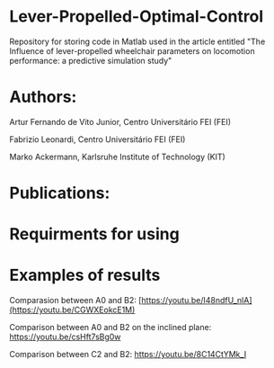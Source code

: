 # Lever-Propelled-Optimal-Control

Repository for storing code in Matlab used in the article entitled "The Influence of lever-propelled wheelchair parameters on locomotion performance: a predictive simulation study"

# Authors:

Artur Fernando de Vito Junior, Centro Universitário FEI (FEI)

Fabrizio Leonardi, Centro Universitário FEI (FEI)

Marko Ackermann, Karlsruhe Institute of Technology (KIT)

# Publications:




# Requirments for using



# Examples of results

Comparasion between A0 and B2: [https://youtu.be/I48ndfU_nlA](https://youtu.be/CGWXEokcE1M)

Comparison between A0 and B2 on the inclined plane: https://youtu.be/csHft7sBg0w

Comparison between C2 and B2: https://youtu.be/8C14CtYMk_I







